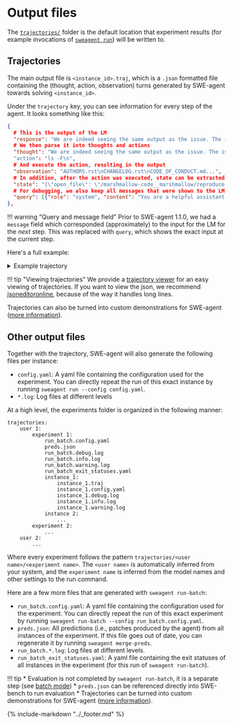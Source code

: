 # Output files

The [`trajectories/`](https://github.com/SWE-agent/SWE-agent/tree/main/trajectories) folder is the default location that experiment results (for example invocations of [`sweagent run`](cl_tutorial.md)) will be written to.

## Trajectories

The main output file is `<instance_id>.traj`, which is a `.json` formatted file containing the (thought, action, observation) turns generated by SWE-agent towards solving `<instance_id>`.

Under the `trajectory` key, you can see information for every step of the agent. It looks something like this:

```json
{
  # This is the output of the LM
  "response": "We are indeed seeing the same output as the issue. The issue suggests that we should look at line 1474 of the `fields.py`...",
  # We then parse it into thoughts and actions
  "thought": "We are indeed seeing the same output as the issue. The issue suggests that we should look at line 1474 of the `fields.py`..."
  "action": "ls -F\n",
  # And execute the action, resulting in the output
  "observation": "AUTHORS.rst\nCHANGELOG.rst\nCODE_OF_CONDUCT.md...",
  # In addition, after the action was executed, state can be extracted from the environment
  "state": "{\"open_file\": \"/marshmallow-code__marshmallow/reproduce.py\", \"working_dir\": \"/marshmallow-code__marshmallow\"}\n",
  # For debugging, we also keep all messages that were shown to the LM
  "query": [{"role": "system", "content": "You are a helpful assistant ..."}, ...]
},
```

!!! warning "Query and message field"
    Prior to SWE-agent 1.1.0, we had a `message` field which corresponded (approximately) to the input
    for the LM for the _next_ step. This was replaced with `query`, which shows the exact input
    at the current step.

Here's a full example:

<details>
<summary>Example trajectory</summary>

Note: This trajectory is from SWE-agent v0.7.0. It might look different in newer versions.

```json
--8<-- "trajectories/demonstrations/replay__marshmallow-code__marshmallow-1867__default__t-0.20__p-0.95__c-2.00__install-1___install_from_source/marshmallow-code__marshmallow-1867.traj"
```
</details>

!!! tip "Viewing trajectories"
    We provide a [trajectory viewer](inspector.md) for an easy viewing of trajectories.
    If you want to view the json, we recommend [jsoneditoronline](https://jsoneditoronline.org/),
    because of the way it handles long lines.

Trajectories can also be turned into custom demonstrations for SWE-agent ([more information](../config/demonstrations.md)).

## Other output files

Together with the trajectory, SWE-agent will also generate the following files per instance:

* `config.yaml`: A yaml file containing the configuration used for the experiment. You can directly repeat the run of this
  exact instance by running `sweagent run --config config.yaml`.
* `*.log`: Log files at different levels

At a high level, the experiments folder is organized in the following manner:

```
trajectories:
    user 1:
        experiment 1:
            run_batch.config.yaml
            preds.json
            run_batch.debug.log
            run_batch.info.log
            run_batch.warning.log
            run_batch_exit_statuses.yaml
            instance_1:
                instance_1.traj
                instance_1.config.yaml
                instance_1.debug.log
                instance_1.info.log
                instance_1.warning.log
            instance 2:
                ...
        experiment 2:
            ...
    user 2:
        ...
```

Where every experiment follows the pattern `trajectories/<user name>/<experiment name>`. The `<user name>` is automatically inferred from your system, and the `experiment name` is inferred from the model names and other settings to the run command.


Here are a few more files that are generated with `sweagent run-batch`:

* `run_batch.config.yaml`: A yaml file containing the configuration used for the experiment. You can directly repeat the run of this
  exact experiment by running `sweagent run-batch --config run_batch.config.yaml`.
* `preds.json`: All predictions (i.e., patches produced by the agent) from all instances of the experiment.
  If this file goes out of date, you can regenerate it by running `sweagent merge-preds`.
* `run_batch.*.log`: Log files at different levels.
* `run_batch_exit_statuses.yaml`: A yaml file containing the exit statuses of all instances in the experiment (for this run of `sweagent run-batch`).


!!! tip
    * Evaluation is not completed by `sweagent run-batch`, it is a separate step (see [batch mode](batch_mode.md))
    * `preds.json` can be referenced directly into SWE-bench to run evaluation
    * Trajectories can be turned into custom demonstrations for SWE-agent ([more information](../config/demonstrations.md)).

{% include-markdown "../_footer.md" %}
